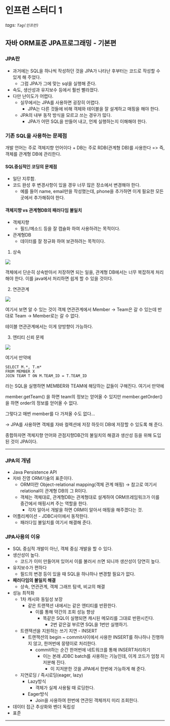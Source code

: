 # 인프런 스터디 1
###### tags: `Tag(인프런)`

## 자바 ORM표준 JPA프로그래밍 - 기본편
### JPA란
* 과거에는 SQL을 하나씩 작성하던 것을 JPA가 나타난 후부터는 코드로 작성할 수 있게 해 주었다.
    * 그럼 JPA가 그에 맞는 sql을 실행해 준다.
* 속도, 생산성과 유지보수 등에서 훨씬 빨라졌다.
* 다만 난이도가 어렵다.
    * 실무에서는 JPA를 사용하면 굉장히 어렵다.
        * JPA는 다른 것들에 비해 객체와 테이블을 잘 설계하고 매핑을 해야 한다.
    * JPA의 내부 동작 방식을 모르고 쓰는 경우가 많다.
        * JPA가 어떤 SQL을 만들어 내고, 언제 실행하는지 이해해야 한다.



### 기존 SQL을 사용하는 문제점
개발 언어는 주로 객체지향 언어이다 + DB는 주로 RDB(관계형 DB)를 사용한다
=> 즉, 객체를 관계형 DB에 관리한다.

#### SQL중심적인 코딩의 문제점
* 일단 지루함.
* 코드 완성 후 변경사항이 있을 경우 너무 많은 장소에서 변경해야 한다.
    * 예를 들어 name, email만을 작성했는데, phone을 추가하면 이게 필요한 모든 곳에서 추가해줘야 한다.

#### 객체지향 vs 관계형DB의 패러다임 불일치
* 객체지향
    * 필드/메소드 등을 잘 캡슐화 하여 사용하려는 목적이다.
* 관계형DB
    * 데이터를 잘 정규화 하여 보관하려는 목적이다.
1. 상속

![](https://i.imgur.com/Xrpo0tf.png)

객체에서 단순히 상속받아서 저장하면 되는 일을, 관계형 DB에서는 너무 복잡하게 처리해야 한다.
이를 java에서 처리하면 쉽게 할 수 있을 것이다.

2. 연관관계

![](https://i.imgur.com/DxedTDh.png)

여기서 보면 알 수 있는 것이 객체 연관관계에서
Member -> Team은 갈 수 있는데 반대로
Team -> Member로는 갈 수 없다.

테이블 연관관계에서는 이게 양방향이 가능하다.

3. 엔티티 신뢰 문제

![](https://i.imgur.com/8ZeGP7f.png)

여기서 만약에 

```
SELECT M.*, T.m*
FROM MEMBER X
JOIN TEAM T ON M.TEAM_ID = T.TEAM_ID
```

라는 SQL을 실행하면 MEMBER와 TEAM에 해당하는 값들이 구해진다.
여기서 만약에

member.getTeam() 을 하면 team의 정보는 얻어올 수 있지만
member.getOrder()을 하면 order의 정보를 얻어올 수 없다.

그렇다고 매번 member를 다 가져올 수도 없다...

-> JPA를 사용하면 객체를 자바 컬렉션에 저장 하듯이 DB에 저장할 수 있도록 해 준다.

종합하자면 객체지향 언어와 관점지향DB간의 불일치의 해결과 생산성 등을 위해 도입된 것이 JPA이다.

---

### JPA의 개념
* Java Persistence API
* 자바 진영 ORM기술의 표준이다.
    * ORM이란 Object-relational mapping(객체 관계 매핑) -> 참고로 여기서 relational이 관계형 DB의 그 R이다.
    * 객체는 객체대로, 관계형DB는 관계형대로 설계하여 ORM프레임워크가 이를 중간에서 매핑시켜 주는 역할을 한다.
        * 각자 알아서 개발을 하면 ORM이 알아서 매핑을 해주겠다는 것.
* 어플리케이션 - JDBC사이에서 동작한다.
    * 패러다임 불일치를 여기서 해결해 준다.

### JPA사용의 이유
- SQL 중심적 개발이 아닌, 객체 중심 개발을 할 수 있다.
- 생산성이 높다.
    - 코드가 이미 만들어져 있어서 이를 불러서 쓰면 되니까 생산성이 당연히 높다.
- 유지보수가 편하다
    - 필드의 변경 등이 있을 때 SQL을 하나하나 변경할 필요가 없다.
- **패러다임의 불일치 해결**
    - 상속, 연관관계, 객체 그래프 탐색, 비교의 해결
- 성능 최적화
    - 1차 캐시와 동일성 보장
        - 같은 트랜잭션 내에서는 같은 엔티티를 반환한다.
            - 이를 통해 약간의 조회 성능 향상
                - 똑같은 SQL이 실행되면 캐시된 메모리를 그대로 반환시킨다.
                    - 2번 같은걸 부르면 SQL을 1번만 실행하기.
    - 트랜잭션을 지원하는 쓰기 지연 - INSERT
        - 트랜잭션의 begin ~ commit사이에서 사용한 INSERT를 하나하나 진행하지 않고, 한꺼번에 뭉탱이로 처리한다.
            - commit하는 순간 한꺼번에 네트워크를 통해 INSERT처리하기
                - 이는 본래 JDBC batch를 사용하는 기능인데, 이게 코드가 엄청 지저분해 진다.
                    - 이 지저분한 것을 JPA에서 한번에 가능하게 해 준다.
    - 지연로딩 / 즉시로딩(eager, lazy)
        - Lazy방식
            - 객체가 실제 사용될 때 로딩한다.
        - Eager방식
            - Join을 사용하여 한번에 연관된 객체까지 미리 조회한다.
- 데이터 접근 추상화와 벤더 독립성
- 표준

---

